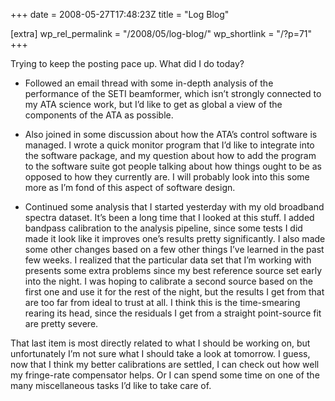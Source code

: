 +++
date = 2008-05-27T17:48:23Z
title = "Log Blog"

[extra]
wp_rel_permalink = "/2008/05/log-blog/"
wp_shortlink = "/?p=71"
+++

Trying to keep the posting pace up. What did I do today?

- Followed an email thread with some in-depth analysis of the performance of
  the SETI beamformer, which isn’t strongly connected to my ATA science work,
  but I’d like to get as global a view of the components of the ATA as
  possible.

- Also joined in some discussion about how the ATA’s control software is
  managed. I wrote a quick monitor program that I’d like to integrate into the
  software package, and my question about how to add the program to the
  software suite got people talking about how things ought to be as opposed to
  how they currently are. I will probably look into this some more as I’m fond
  of this aspect of software design.
- Continued some analysis that I started yesterday with my old broadband
  spectra dataset. It’s been a long time that I looked at this stuff. I added
  bandpass calibration to the analysis pipeline, since some tests I did made
  it look like it improves one’s results pretty significantly. I also made
  some other changes based on a few other things I’ve learned in the past few
  weeks. I realized that the particular data set that I’m working with
  presents some extra problems since my best reference source set early into
  the night. I was hoping to calibrate a second source based on the first one
  and use it for the rest of the night, but the results I get from that are
  too far from ideal to trust at all. I think this is the time-smearing
  rearing its head, since the residuals I get from a straight point-source fit
  are pretty severe.

That last item is most directly related to what I should be working on, but
unfortunately I’m not sure what I should take a look at tomorrow. I guess, now
that I think my better calibrations are settled, I can check out how well my
fringe-rate compensator helps. Or I can spend some time on one of the many
miscellaneous tasks I’d like to take care of.
